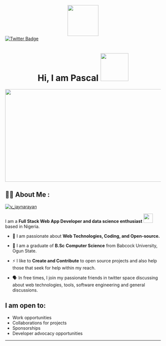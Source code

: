 <div id="header" align="center">
  <img src="https://media.giphy.com/media/M9gbBd9nbDrOTu1Mqx/giphy.gif" width="100"/>
</div>

  
  <a href="https://twitter.com/okereke pascal">
    <img src="https://img.shields.io/badge/Twitter-blue?style=for-the-badge&logo=twitter&logoColor=white" alt="Twitter Badge"/>
  </a>
</div>

<h1 align="center">
  Hi, I am Pascal 
  <img src="https://media.giphy.com/media/hvRJCLFzcasrR4ia7z/giphy.gif" width="90"/>
</h1>


<div align="center">
  <img src="https://media.giphy.com/media/dWesBcTLavkZuG35MI/giphy.gif" width="600" height="300"/>
</div>


## :man_technologist: About Me :


<p align="left"> <a href="https://twitter.com/intent/follow?screen_name=delavegar_" target="blank"><img src="https://img.shields.io/twitter/follow/delavegar_?logo=twitter&style=for-the-badge" alt="v_jaynarayan" /></a> </p>


I am a **Full Stack Web App Developer and data science enthusiast** <img src="https://media.giphy.com/media/WUlplcMpOCEmTGBtBW/giphy.gif" width="30"> based in Nigeria.

  
  - :seedling: I am passionate about **Web Technologies, Coding, and Open-source.** 
  
  - :school: I am a graduate of **B.Sc**  **Computer Science** from Babcock University, Ogun State. 
  
  - :zap: I like to **Create and Contribute** to open source projects and also help those that seek for help within my reach. 
  
  - :speaking_head: In free times, I join my passionate friends in twitter space discussing about web technologies, tools, software engineering and general discussions.

<!--- <div align="right" > <a href="https://app.daily.dev/Pascal"><img src="https://api.daily.dev/devcards/d6eb72ba60474f9785f589a67f06639c.png?r=waj" width="400" alt="Okereke Pascal Dev Card"/></a> </div> -->




## I am open to:

  - Work opportunities
  - Collaborations for projects
  - Sponsorships
  - Developer advocacy opportunities

---




